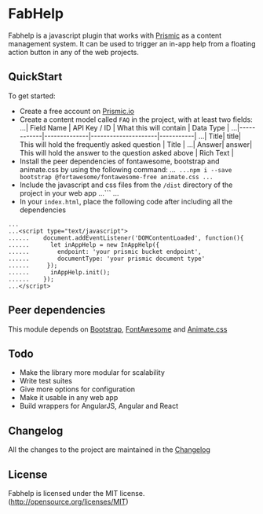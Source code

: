 # FabHelp

Fabhelp is a javascript plugin that works with [Prismic](https://prismic.io) as a content management system. It can be used to trigger an in-app help from a floating action button in any of the web projects.

## QuickStart
To get started:
- Create a free account on [Prismic.io](https://prismic.io)
- Create a content model called `FAQ` in the project, with at least two fields:
...| Field Name | API Key / ID | What this will contain | Data Type |
...|------------|--------------|---------------------|-----------|
...| Title| title| This will hold the frequently asked question | Title |
...| Answer| answer| This will hold the answer to the question asked above | Rich Text |
- Install the peer dependencies of fontawesome, bootstrap and animate.css by using the following command:
...```
...npm i --save bootstrap @fortawesome/fontawesome-free animate.css
...```
- Include the javascript and css files from the `/dist` directory of the project in your web app
...```
...<script src="/node_modules/fabhelp/dist/fabhelp.js"></script>
- In your `index.html`, place the following code after including all the dependencies
```
...
...<script type="text/javascript">
......    document.addEventListener('DOMContentLoaded', function(){
......      let inAppHelp = new InAppHelp({
......        endpoint: 'your prismic bucket endpoint',
......        documentType: 'your prismic document type'
......     });
......      inAppHelp.init();
......    });
...</script>
```

## Peer dependencies
This module depends on [Bootstrap](https://getbootstrap.com/), [FontAwesome](https://fontawesome.com) and [Animate.css](https://daneden.github.io/animate.css/)

## Todo
- Make the library more modular for scalability
- Write test suites
- Give more options for configuration
- Make it usable in any web app
- Build wrappers for AngularJS, Angular and React

## Changelog
All the changes to the project are maintained in the [Changelog](CHANGELOG.md)

## License
Fabhelp is licensed under the MIT license. (http://opensource.org/licenses/MIT)